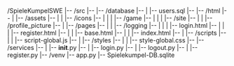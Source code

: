 /SpieleKumpelSWE
|--     /src
|--     |-- /database
|--     |   |-- users.sql
|--     |-- /html
|--     |   |-- /assets
|--     |   |   |-- /icons
|--     |   |   |   |-- /game
|--     |   |   |   |-- /site
|--     |   |   |-- /profile_picture
|--     |   |-- /pages
|--     |   |   |-- /logging
|--     |   |   |   |-- login.html
|--     |   |   |   |-- register.html
|--     |   |   |-- base.html
|--     |   |   |-- index.html
|--     |   |-- /scripts
|--     |   |   |-- script-global.js
|--     |   |-- /styles
|--     |   |   |-- style-global.css
|--     |-- /services
|--     |   |-- __init__.py
|--     |   |-- login.py
|--     |   |-- logout.py
|--     |   |-- register.py
|--     /venv
|--     app.py
|--     Spielekumpel-DB.sqlite